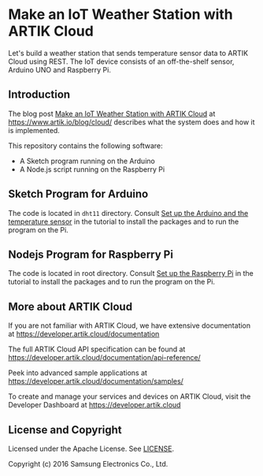 # Make an IoT Weather Station with ARTIK Cloud

Let's build a weather station that sends temperature sensor data to ARTIK Cloud using REST. The IoT device consists of an off-the-shelf sensor, Arduino UNO and Raspberry Pi.

Introduction
-------------

The blog post [Make an IoT Weather Station with ARTIK Cloud](https://www.artik.io/blog/2016/08/make-an-iot-weather-station-with-artik-cloud/) at https://www.artik.io/blog/cloud/ describes what the system does and how it is implemented.

This repository contains the following software:

 - A Sketch program running on the Arduino
 - A Node.js script running on the Raspberry Pi

Sketch Program for Arduino
-------------

The code is located in `dht11` directory. Consult [Set up the Arduino and the temperature sensor](https://www.artik.io/blog/2016/08/make-an-iot-weather-station-with-artik-cloud/#set-up-the-Arduino-and-the-temperature-sensor) in the tutorial to install the packages and to run the program on the Pi.

Nodejs Program for Raspberry Pi
-------------

The code is located in root directory. Consult [Set up the Raspberry Pi](https://www.artik.io/blog/2016/08/make-an-iot-weather-station-with-artik-cloud/#set-up-the-raspberry-pi) in the tutorial to install the packages and to run the program on the Pi.

More about ARTIK Cloud
---------------

If you are not familiar with ARTIK Cloud, we have extensive documentation at https://developer.artik.cloud/documentation

The full ARTIK Cloud API specification can be found at https://developer.artik.cloud/documentation/api-reference/

Peek into advanced sample applications at https://developer.artik.cloud/documentation/samples/

To create and manage your services and devices on ARTIK Cloud, visit the Developer Dashboard at https://developer.artik.cloud

License and Copyright
---------------------

Licensed under the Apache License. See [LICENSE](https://github.com/artikcloud/sample-iot-weatherstation/blob/master/LICENSE).

Copyright (c) 2016 Samsung Electronics Co., Ltd.
